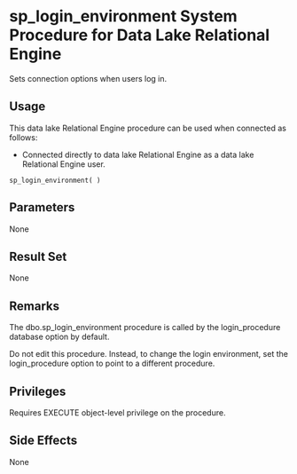 <!-- loio3be648506c5f1014a4bf98ee992b6027 -->

# sp\_login\_environment System Procedure for Data Lake Relational Engine

Sets connection options when users log in.



<a name="loio3be648506c5f1014a4bf98ee992b6027__section_idn_b13_b4b"/>

## Usage

This data lake Relational Engine procedure can be used when connected as follows:

-   Connected directly to data lake Relational Engine as a data lake Relational Engine user.



```
sp_login_environment( )
```



<a name="loio3be648506c5f1014a4bf98ee992b6027__section_ywx_nbj_yyb"/>

## Parameters

None



<a name="loio3be648506c5f1014a4bf98ee992b6027__section_ppv_55v_xyb"/>

## Result Set

None



## Remarks

The dbo.sp\_login\_environment procedure is called by the login\_procedure database option by default.

Do not edit this procedure. Instead, to change the login environment, set the login\_procedure option to point to a different procedure.



## Privileges

Requires EXECUTE object-level privilege on the procedure.



## Side Effects

None

